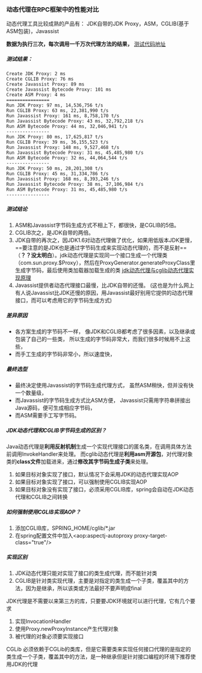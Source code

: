 ### 动态代理在RPC框架中的性能对比
动态代理工具比较成熟的产品有：
JDK自带的JDK Proxy，ASM，CGLIB(基于ASM包装)，Javassist

**数据为执行三次，每次调用一千万次代理方法的结果，**   [测试代码地址](https://github.com/lcyanxi/springboot-learn/blob/master/springboot-learn/springboot-manage/src/main/java/com/lcyanxi/designPatterns/dynamicProxy/DynamicProxyPerformanceTest.java)

##### 测试结果：

```
Create JDK Proxy: 2 ms
Create CGLIB Proxy: 76 ms
Create Javassist Proxy: 89 ms
Create Javassist Bytecode Proxy: 101 ms
Create ASM Proxy: 4 ms
================
Run JDK Proxy: 97 ms, 14,536,756 t/s
Run CGLIB Proxy: 63 ms, 22,381,990 t/s
Run Javassist Proxy: 161 ms, 8,758,170 t/s
Run Javassist Bytecode Proxy: 43 ms, 32,792,218 t/s
Run ASM Bytecode Proxy: 44 ms, 32,046,941 t/s
----------------
Run JDK Proxy: 80 ms, 17,625,817 t/s
Run CGLIB Proxy: 39 ms, 36,155,523 t/s
Run Javassist Proxy: 148 ms, 9,527,468 t/s
Run Javassist Bytecode Proxy: 31 ms, 45,485,980 t/s
Run ASM Bytecode Proxy: 32 ms, 44,064,544 t/s
----------------
Run JDK Proxy: 50 ms, 28,201,308 t/s
Run CGLIB Proxy: 45 ms, 31,334,786 t/s
Run Javassist Proxy: 168 ms, 8,393,246 t/s
Run Javassist Bytecode Proxy: 38 ms, 37,106,984 t/s
Run ASM Bytecode Proxy: 31 ms, 45,485,980 t/s
----------------
```
##### 测试结论
1. ASM和Javassist字节码生成方式不相上下，都很快，是CGLIB的5倍。
2. CGLIB次之，是JDK自带的两倍。
3. JDK自带的再次之，因JDK1.6对动态代理做了优化，如果用低版本JDK更慢，==要注意的是JDK也是通过字节码生成来实现动态代理的，而不是反射==（**？？没太明白**）。jdk动态代理是实现同一个接口生成一个代理类（com.sun.proxy.$Proxy），然后在ProxyGenerator.generateProxyClass里生成字节码，最后使用类加载器加载生成的类 [jdk动态代理与cglib动态代理实现原理
](https://developer.aliyun.com/article/654228)
4. Javassist提供者动态代理接口最慢，比JDK自带的还慢。
(这也是为什么网上有人说Javassist比JDK还慢的原因，用Javassist最好别用它提供的动态代理接口，而可以考虑用它的字节码生成方式)

##### 差异原因
- 各方案生成的字节码不一样，
像JDK和CGLIB都考虑了很多因素，以及继承或包装了自己的一些类，
所以生成的字节码非常大，而我们很多时候用不上这些，
- 而手工生成的字节码非常小，所以速度快，


#####  最终选型
- 最终决定使用Javassist的字节码生成代理方式，
虽然ASM稍快，但并没有快一个数量级，
- 而Javassist的字节码生成方式比ASM方便，
Javassist只需用字符串拼接出Java源码，便可生成相应字节码，
- 而ASM需要手工写字节码。

##### JDK动态代理和CGLIB字节码生成的区别？
Java动态代理是**利用反射机制**生成一个实现代理接口的匿名类，在调用具体方法前调用InvokeHandler来处理。 而cglib动态代理是**利用asm开源包**，对代理对象类的**class文件**加载进来，通过**修改其字节码生成子类**来处理。
1. 如果目标对象实现了接口，默认情况下会采用JDK的动态代理实现AOP
2. 如果目标对象实现了接口，可以强制使用CGLIB实现AOP
3. 如果目标对象没有实现了接口，必须采用CGLIB库，spring会自动在JDK动态代理和CGLIB之间转换

##### 如何强制使用CGLIB实现AOP？
1. 添加CGLIB库，SPRING_HOME/cglib/*.jar
2. 在spring配置文件中加入<aop:aspectj-autoproxy proxy-target-class="true"/>

##### 实现区别
1. JDK动态代理只能对实现了接口的类生成代理，而不能针对类
2. CGLIB是针对类实现代理，主要是对指定的类生成一个子类，覆盖其中的方法，因为是继承，所以该类或方法最好不要声明成final

JDK代理是不需要以来第三方的库，只要要JDK环境就可以进行代理，它有几个要求
1. 实现InvocationHandler
2. 使用Proxy.newProxyInstance产生代理对象
3. 被代理的对象必须要实现接口

CGLib 必须依赖于CGLib的类库，但是它需要类来实现任何接口代理的是指定的类生成一个子类，覆盖其中的方法，是一种继承但是针对接口编程的环境下推荐使用JDK的代理
